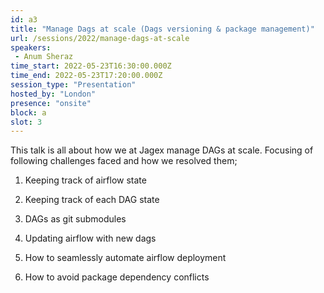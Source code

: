 ```yaml
---
id: a3
title: "Manage Dags at scale (Dags versioning & package management)"
url: /sessions/2022/manage-dags-at-scale
speakers:
 - Anum Sheraz
time_start: 2022-05-23T16:30:00.000Z
time_end: 2022-05-23T17:20:00.000Z
session_type: "Presentation"
hosted_by: "London"
presence: "onsite"
block: a
slot: 3
---
```


This talk is all about how we at Jagex manage DAGs at scale. Focusing of following challenges faced and how we resolved them; 
 
 1. Keeping track of airflow state
 
 2. Keeping track of each DAG state
 
 3. DAGs as git submodules
 
 4. Updating airflow with new dags
 
 5. How to seamlessly automate airflow deployment 
 
 6. How to avoid package dependency conflicts